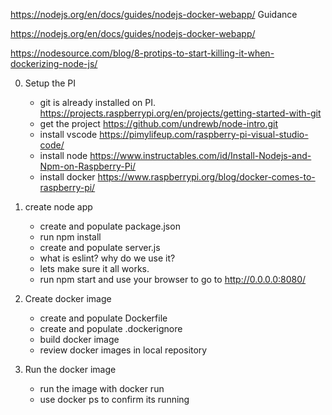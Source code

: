 https://nodejs.org/en/docs/guides/nodejs-docker-webapp/
Guidance

https://nodejs.org/en/docs/guides/nodejs-docker-webapp/

https://nodesource.com/blog/8-protips-to-start-killing-it-when-dockerizing-node-js/


0. Setup the PI
    - git is already installed on PI.
    https://projects.raspberrypi.org/en/projects/getting-started-with-git
    - get the project
    https://github.com/undrewb/node-intro.git
    - install vscode
    https://pimylifeup.com/raspberry-pi-visual-studio-code/
    - install node
    https://www.instructables.com/id/Install-Nodejs-and-Npm-on-Raspberry-Pi/
    - install docker https://www.raspberrypi.org/blog/docker-comes-to-raspberry-pi/
    
1. create node app
    - create and populate package.json
    - run npm install
    - create and populate server.js
    - what is eslint? why do we use it?
    - lets make sure it all works.
    - run npm start and use your browser to go to http://0.0.0.0:8080/

2. Create docker image
    - create and populate Dockerfile
    - create and populate .dockerignore
    - build docker image
    - review docker images in local repository

3. Run the docker image
    - run the image with docker run
    - use docker ps to confirm its running